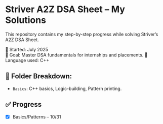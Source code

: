 # Striver A2Z DSA Sheet – My Solutions

This repository contains my step-by-step progress while solving Striver’s A2Z DSA Sheet.

📅 Started: July 2025  
🎯 Goal: Master DSA fundamentals for internships and placements. 
🧠 Language used: C++ 

## 📂 Folder Breakdown:
- `Basics`: C++ basics, Logic-building, Pattern printing.

## ✅ Progress
- [x] Basics/Patterns – 10/31

